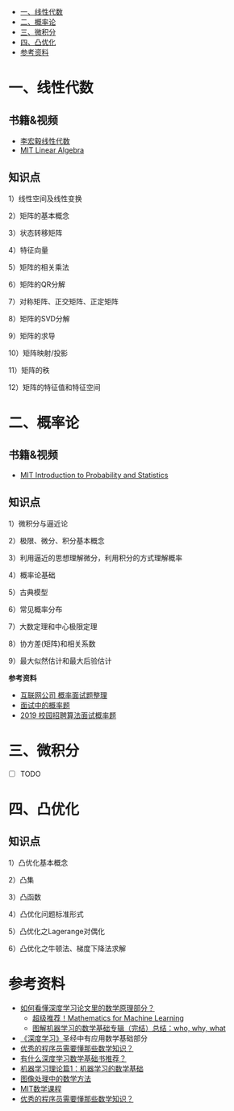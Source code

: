 <!-- MarkdownTOC depth=4 -->

- [一、线性代数](#LA)
- [二、概率论](#Pro)
- [三、微积分](#Cal)
- [四、凸优化](#CO)
- [参考资料](#Reference)

<a name="LA"></a>

# 一、线性代数

## 书籍&视频

- [李宏毅线性代数](http://speech.ee.ntu.edu.tw/~tlkagk/courses.html)
- [MIT Linear Algebra](https://ocw.mit.edu/courses/mathematics/18-06sc-linear-algebra-fall-2011/index.htm?utm_source=OCWDept&utm_medium=CarouselSm&utm_campaign=FeaturedCourse)

## 知识点

1）线性空间及线性变换 

2）矩阵的基本概念 

3）状态转移矩阵 

4）特征向量 

5）矩阵的相关乘法

6）矩阵的QR分解 

7）对称矩阵、正交矩阵、正定矩阵 

8）矩阵的SVD分解 

9）矩阵的求导 

10）矩阵映射/投影

11）矩阵的秩

12）矩阵的特征值和特征空间

<a name="Pro"></a>

# 二、概率论

## 书籍&视频

- [MIT Introduction to Probability and Statistics](https://ocw.mit.edu/courses/mathematics/18-05-introduction-to-probability-and-statistics-spring-2014/index.htm?utm_source=OCWDept&utm_medium=CarouselSm&utm_campaign=FeaturedCourse)

## 知识点

1）微积分与逼近论

2）极限、微分、积分基本概念 

3）利用逼近的思想理解微分，利用积分的方式理解概率

4）概率论基础

5）古典模型

6）常见概率分布

7）大数定理和中心极限定理 

8）协方差(矩阵)和相关系数 

9）最大似然估计和最大后验估计

**参考资料**

- [互联网公司 概率面试题整理](https://blog.csdn.net/bertdai/article/details/78070092)
- [面试中的概率题](https://www.cnblogs.com/fanling999/p/6777335.html)
- [2019 校园招聘算法面试概率题](https://zhuanlan.zhihu.com/p/46592195)

<a name="Cal"></a>

# 三、微积分

- [ ] TODO

<a name="CO"></a>

# 四、凸优化

## 知识点

1）凸优化基本概念 

2）凸集 

3）凸函数

4）凸优化问题标准形式 

5）凸优化之Lagerange对偶化 

6）凸优化之牛顿法、梯度下降法求解

<a name="Reference"></a>

# 参考资料

- [如何看懂深度学习论文里的数学原理部分？](https://www.zhihu.com/question/266533669)
  - [超级推荐！Mathematics for Machine Learning](https://zhuanlan.zhihu.com/p/35449496)
  - [图解机器学习的数学基础专辑（完结）总结：who, why, what](https://zhuanlan.zhihu.com/p/36148930)
- [《深度学习》](https://github.com/exacity/deeplearningbook-chinese)圣经中有应用数学基础部分
- [优秀的程序员需要懂那些数学知识？](https://www.zhihu.com/question/21425201)
- [有什么深度学习数学基础书推荐？](https://www.zhihu.com/question/41459109)
- [机器学习理论篇1：机器学习的数学基础](https://zhuanlan.zhihu.com/p/25197792)
- [图像处理中的数学方法](http://bicmr.pku.edu.cn/~dongbin/Teaching_files/%E5%9B%BE%E5%83%8F%E5%A4%84%E7%90%86%E4%B8%AD%E7%9A%84%E6%95%B0%E5%AD%A6%E6%96%B9%E6%B3%95-18-19/index.html)
- [MIT数学课程](https://ocw.mit.edu/courses/mathematics/)
- [优秀的程序员需要懂那些数学知识？](https://www.zhihu.com/question/21425201/answer/632269759)